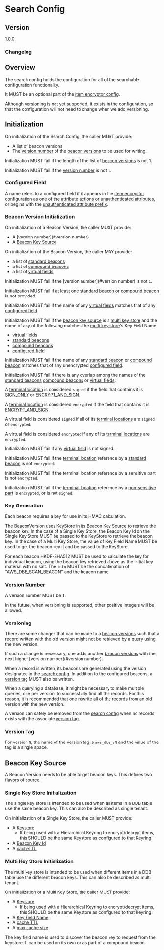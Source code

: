 [//]: # "Copyright Amazon.com Inc. or its affiliates. All Rights Reserved."
[//]: # "SPDX-License-Identifier: CC-BY-SA-4.0"

# Search Config

## Version

1.0.0

### Changelog

## Overview

The search config holds the configuration for all of the searchable configuration functionality.

It MUST be an optional part of the [item encryptor config](../dynamodb-encryption-client/ddb-item-encryptor.md).

Although [versioning](#versioning) is not yet supported, it exists in the configuration, so that the configuration will not need to change when we add versioning.

## Initialization

On initialization of the Search Config, the caller MUST provide:

 - A list of [beacon versions](#beacon-version-initialization)
 - The [version number](#version-number) of the [beacon versions](#beacon-version) to be used for writing.

Initialization MUST fail if the length of the list of [beacon versions](#beacon-version) is not 1.

Initialization MUST fail if the [version number](#version-number) is not `1`.

### Configured Field

A name refers to a configured field if it appears in the 
[item encryptor](../dynamodb-encryption-client/ddb-item-encryptor.md#initialization)
configuration as one of the
[attribute actions](../dynamodb-encryption-client/ddb-item-encryptor.md#attribute-actions) or
[unauthenticated attributes](../dynamodb-encryption-client/ddb-item-encryptor.md#unauthenticated-attributes),
or begins with the [unauthenticated attribute prefix](../dynamodb-encryption-client/ddb-item-encryptor.md#unauthenticated-attribute-prefix).


### Beacon Version Initialization

On initialization of a Beacon Version, the caller MUST provide:

 - A [version number](#version number) 
 - A [Beacon Key Source](#beacon-key-source)

On initialization of the Beacon Version, the caller MAY provide:

 - a list of [standard beacons](beacons.md#standard-beacon-initialization)
 - a list of [compound beacons](beacons.md#compound-beacon-initialization)
 - a list of [virtual fields](virtual.md#virtual-field-initialization)

Initialization MUST fail if the [version number](#version number) is not `1`.

Initialization MUST fail if at least one [standard beacon](beacons.md#standard-beacon) or
[compound beacon](beacons.md#compound-beacon) is not provided.

Initialization MUST fail if the name of any [virtual fields](virtual.md#virtual-field) matches that
of any [configured field](#configured-field).

Initialization MUST fail if the [beacon key source](#beacon-key-source) is a [multi key store](#multi-key-store-initialization)
and the name of any of the following matches
the [multi key store](#multi-key-store-initialization)'s Key Field Name:
- [virtual fields](virtual.md#virtual-field)
- [standard beacons](beacons.md#standard-beacon)
- [compound beacons](beacons.md#compound-beacon)
- [configured field](#configured-field)

Initialization MUST fail if the name of any [standard beacon](beacons.md#standard-beacon) or
[compound beacon](beacons.md#compound-beacon) matches that
of any unencrypted [configured field](#configured-field).

Initialization MUST fail if there is any overlap among the names of the
[standard beacons](beacons.md#standard-beacon)
[compound beacons](beacons.md#compound-beacon)
or [virtual fields](virtual.md#virtual-field).

A [terminal location](virtual.md#terminal-location) is considered `signed` if
the field that contains it is [SIGN_ONLY](structures.md#signonly)
or [ENCRYPT_AND_SIGN](structures.md#encryptandsign).

A [terminal location](virtual.md#terminal-location) is considered `encrypted` if
the field that contains it is [ENCRYPT_AND_SIGN](structures.md#encryptandsign).

A virtual field is considered `signed` if all of its
[terminal locations](virtual.md#terminal-location) are `signed` or `encrypted`.

A virtual field is considered `encrypted` if any of its
[terminal locations](virtual.md#terminal-location) are `encrypted`.

Initialization MUST fail if any [virtual field](virtual.md#virtual-field) is not signed.

Initialization MUST fail if the [terminal location](virtual.md#terminal-location)
reference by a [standard beacon](beacons.md#standard-beacon) is not `encrypted`.

Initialization MUST fail if the [terminal location](virtual.md#terminal-location)
reference by a [sensitive part](beacons.md#sensitive-part) is not `encrypted`.

Initialization MUST fail if the [terminal location](virtual.md#terminal-location)
reference by a [non-sensitive part](beacons.md#non-sensitive-part) is `encrypted`,
or is not `signed`.

### Key Generation

Each beacon requires a key for use in its HMAC calculation.

The BeaconVersion uses KeyStore in its Beacon Key Source to retrieve the beacon key.
In the case of a Single Key Store,
the Beacon Key Id on the Single Key Store MUST be passed to the KeyStore
to retrieve the beacon key.
In the case of a Multi Key Store,
the value of Key Field Name MUST be used to get the beacon key it
and be passed to the KeyStore.

For each beacon HKDF-SHA512 MUST be used
to calculate the key for individual beacon,
using the beacon key retrieved above as the initial key material with no salt.
The `info` MUST be the concatenation of "AWS_DBE_SCAN_BEACON" and the beacon name.

### Version Number

A version number MUST be `1`.

In the future, when versioning is supported, other positive integers will be allowed.

### Versioning

There are some changes that can be made to a [beacon versions](#beacon-version-initialization)
such that a record written with the old version might not be retrieved by a query
using the new version.

If such a change is necessary, one adds another [beacon versions](#beacon-version-initialization)
with the next higher [version number](#version number).

When a record is written, its beacons are generated using the version designated in the [search config](#initialization). In addition to the configured beacons, a [version tag](#version-tag) MUST also be written.

When a querying a database, it might be necessary to make multiple queries, one per version, 
to successfully find all the records.
For this reason, it is recommended that one rewrite all of the records from an old version with the new version.

A version can safely be removed from the [search config](#initialization)
when no records exists with the associate [version tag](#version-tag).

### Version Tag

For version `N`, the name of the version tag is `aws_dbe_vN` and the value of the tag is a single space.

## Beacon Key Source

A Beacon Version needs to be able to get beacon keys.
This defines two flavors of source.

### Single Key Store Initialization

The single key store is intended to be used
when all items in a DDB table use the same beacon key.
This can also be described as single tenant.

On initialization of a Single Key Store, the caller MUST provide:

 - A [Keystore](../../submodules/MaterialProviders/aws-encryption-sdk-specification/framework/branch-key-store.md)
   - If being used with a Hierarchical Keyring to encrypt/decrypt items, this SHOULD be the same Keystore as configured to that Keyring.
 - A [Beacon Key Id](../../submodules/MaterialProviders/aws-encryption-sdk-specification/framework/branch-key-store.md)
 - A [cacheTTL](../../submodules/MaterialProviders/aws-encryption-sdk-specification/framework/cryptographic-materials-cache.md#time-to-live-ttl)


### Multi Key Store Initialization

The multi key store is intended to be used
when different items in a DDB table use the different beacon keys.
This can also be described as multi tenant.

On initialization of a Multi Key Store, the caller MUST provide:

 - A [Keystore](../../submodules/MaterialProviders/aws-encryption-sdk-specification/framework/branch-key-store.md)
   - If being used with a Hierarchical Keyring to encrypt/decrypt items, this SHOULD be the same Keystore as configured to that Keyring.
 - A [Key Field Name](../../submodules/MaterialProviders/aws-encryption-sdk-specification/framework/branch-key-store.md)
 - A [cache TTL](../../submodules/MaterialProviders/aws-encryption-sdk-specification/framework/cryptographic-materials-cache.md#time-to-live-ttl)
 - A [max cache size](../../submodules/MaterialProviders/aws-encryption-sdk-specification/framework/local-cryptographic-materials-cache.md#entry-capacity)

The key field name is used
to discover the beacon key to request from the keystore.
It can be used on its own or as part of a compound beacon.

